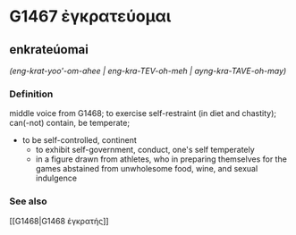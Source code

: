 # G1467 ἐγκρατεύομαι

## enkrateúomai

_(eng-krat-yoo'-om-ahee | eng-kra-TEV-oh-meh | ayng-kra-TAVE-oh-may)_

### Definition

middle voice from G1468; to exercise self-restraint (in diet and chastity); can(-not) contain, be temperate; 

- to be self-controlled, continent
  - to exhibit self-government, conduct, one's self temperately
  - in a figure drawn from athletes, who in preparing themselves for the games abstained from unwholesome food, wine, and sexual indulgence

### See also

[[G1468|G1468 ἐγκρατής]]
